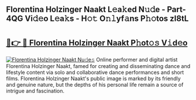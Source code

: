 ## Florentina Holzinger Naakt L𝚎a𝚔ed N𝚞𝚍e - Part-4QG Vi𝚍𝚎o L𝚎a𝚔s - H𝚘𝚝 O𝚗𝚕yf𝚊ns P𝚑𝚘tos zI8tL

# <h2><a href="http://kf5lt3l.oniu.top/?m=Florentina+Holzinger+Naakt">🔗👉 🔴 Florentina Holzinger Naakt P𝚑ot𝚘𝚜 V𝚒d𝚎o</a></h2>

[![Florentina Holzinger Naakt Nu𝚍e𝚜](https://i.imgur.com/0qMVB7G.gif)](http://kf5lt3l.oniu.top/?m=Florentina+Holzinger+Naakt)
Online performer and digital artist Florentina Holzinger Naakt, famed for creating and disseminating dance and lifestyle content via solo and collaborative dance performances and short films. Florentina Holzinger Naakt's public image is marked by its friendly and genuine nature, but the depths of his personal life remain a source of intrigue and fascination.  
